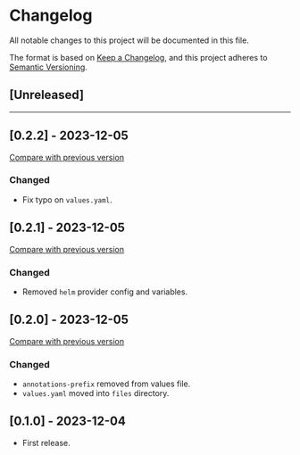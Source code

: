 # Changelog

All notable changes to this project will be documented in this file.

The format is based on [Keep a Changelog](https://keepachangelog.com/en/1.1.0/),
and this project adheres
to [Semantic Versioning](https://semver.org/spec/v2.0.0.html).

## [Unreleased]

---

## [0.2.2] - 2023-12-05

[Compare with previous version](https://github.com/sparkfabrik/terraform-helm-ingress-nginx/compare/0.2.1...0.2.2)

### Changed

- Fix typo on `values.yaml`.

## [0.2.1] - 2023-12-05

[Compare with previous version](https://github.com/sparkfabrik/terraform-helm-ingress-nginx/compare/0.2.0...0.2.1)

### Changed

- Removed `helm` provider config and variables.

## [0.2.0] - 2023-12-05

[Compare with previous version](https://github.com/sparkfabrik/terraform-helm-ingress-nginx/compare/0.1.0...0.2.0)

### Changed

- `annotations-prefix` removed from values file.
- `values.yaml` moved into `files` directory.

## [0.1.0] - 2023-12-04

- First release.
